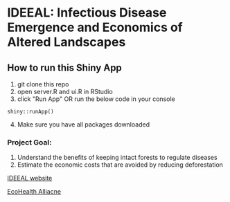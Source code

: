 # IDEEAL: Infectious Disease Emergence and Economics of Altered Landscapes

## How to run this Shiny App
1. git clone this repo
2. open server.R and ui.R in RStudio
3. click "Run App" OR run the below code in your console
```{r}
shiny::runApp()
```
4. Make sure you have all packages downloaded

### Project Goal:
1. Understand the benefits of keeping intact forests to regulate diseases
2. Estimate the economic costs that are avoided by reducing deforestation

[IDEEAL website](https://www.ecohealthalliance.org/program/ideeal)

[EcoHealth Alliacne](https://ecohealthalliance.org)